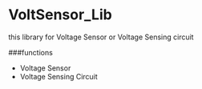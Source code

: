 # VoltSensor_Lib
this library for Voltage Sensor or Voltage Sensing circuit


###functions
- Voltage Sensor
- Voltage Sensing Circuit
